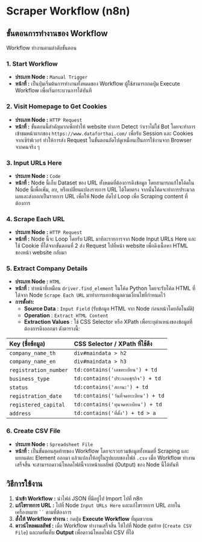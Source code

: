 # Scraper Workflow (n8n)

## ขั้นตอนการทำงานของ Workflow

Workflow ทำงานตามลำดับขั้นตอน


### 1. **Start Workflow**
*   **ประเภท Node :** `Manual Trigger`
*   **หน้าที่ :** เป็นปุ่มเริ่มต้นการทำงานทั้งหมดของ Workflow ผู้ใช้สามารถกดปุ่ม Execute Workflow เพื่อเริ่มกระบวนการได้ทันที

### 2. **Visit Homepage to Get Cookies**
*   **ประเภท Node :** `HTTP Request`
*   **หน้าที่ :** ขั้นตอนนี้สำคัญมากเพิ้อทำให้ website ทำการ Detect ว่าเราไม่ใช่ Bot โดยจะทำการเข้าชมหน้าแรกของ `https://www.dataforthai.com/` เพื่อรับ Session และ Cookies จากเซิร์ฟเวอร์ ทำให้การส่ง Request ในขั้นตอนถัดไปดูเหมือนเป็นการใช้งานจาก Browser จากคนจริง ๆ

### 3. **Input URLs Here**
*   **ประเภท Node :** `Code`
*   **หน้าที่ :** Node นี้เก็บ Dataset ของ URL ทั้งหมดที่ต้องการดึงข้อมูล โดยสามารถแก้ไขโค้ดใน Node นี้เพื่อเพิ่ม, ลบ, หรือเปลี่ยนแปลงรายการ URL ได้โดยตรง จากนั้นโค้ดจะทำการประมวลผลและส่งออกเป็นรายการ URL เพื่อให้ Node ถัดไป Loop เพื่อ Scraping content ที่ต้องการ

### 4. **Scrape Each URL**
*   **ประเภท Node :** `HTTP Request`
*   **หน้าที่ :** Node นี้จะ Loop โดยรับ URL มาทีละรายการจาก Node Input URLs Here และใช้ Cookie ที่ได้จากขั้นตอนที่ 2 ส่ง Request ไปที่หน้า website เพื่อดึงเนื้อหา HTML ของหน้า website กลับมา

### 5. **Extract Company Details**
*   **ประเภท Node :** `HTML`
*   **หน้าที่ :** ทำหน้าที่เหมือน `driver.find_element` ในโค้ด Python โดยจะรับโค้ด HTML ที่ได้จาก Node `Scrape Each URL` มาทำการแยกข้อมูลตามเงื่อนไขที่กำหนดไว้
*   **การตั้งค่า:**
    *   **Source Data** : `Input Field` (รับข้อมูล HTML จาก Node ก่อนหน้าโดยอัตโนมัติ)
    *   **Operation** : `Extract HTML Content`
    *   **Extraction Values** : ใช้ CSS Selector หรือ XPath เพื่อระบุตำแหน่งของข้อมูลที่ต้องการดึงออกมา ดังตารางนี้:

| Key (ชื่อข้อมูล) | CSS Selector / XPath ที่ใช้ดึง |
| :--- | :--- |
| `company_name_th` | `div#maindata > h2` |
| `company_name_en` | `div#maindata > h3` |
| `registration_number`| `td:contains('เลขทะเบียน') + td` |
| `business_type` | `td:contains('ประกอบธุรกิจ') + td` |
| `status` | `td:contains('สถานะ') + td` |
| `registration_date` | `td:contains('วันที่จดทะเบียน') + td` |
| `registered_capital`| `td:contains('ทุนจดทะเบียน') + td` |
| `address` | `td:contains('ที่ตั้ง') + td > a` |

### 6. **Create CSV File**
*   **ประเภท Node :** `Spreadsheet File`
*   **หน้าที่ :** เป็นขั้นตอนสุดท้ายของ Workflow โดยจะรวบรวมข้อมูลทั้งหมดที่ Scraping และแยกแต่ละ Element ออกมา แล้วแปลงให้อยู่ในรูปแบบของไฟล์ `.csv` เมื่อ Workflow ทำงานเสร็จสิ้น จะสามารถดาวน์โหลดไฟล์นี้จากหน้าผลลัพธ์ (Output) ของ Node นี้ได้ทันที

## วิธีการใช้งาน

1.  **นำเข้า Workflow :** นำไฟล์ JSON ที่มีอยู่ไป Import ไปที่ n8n
2.  **แก้ไขรายการ URL :** ไปที่ Node `Input URLs Here` และแก้ไขรายการ URL ภายในเครื่องหมาย ``` `` ``` ตามที่ต้องการ
3.  **สั่งให้ Workflow ทำงาน :** กดปุ่ม **Execute Workflow** ที่มุมขวาบน
4.  **ดาวน์โหลดผลลัพธ์ :** เมื่อ Workflow ทำงานเสร็จสิ้น ให้ไปที่ Node สุดท้าย (`Create CSV File`) และกดที่แท็บ **Output** เพื่อดาวน์โหลดไฟล์ CSV ที่ได้
